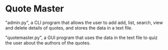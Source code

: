 # Quote Master
"admin.py", a CLI program that allows the user to add add, list, search, view and delete details of quotes, and stores the data in a text file.

"quotemaster.py", a GUI program that uses the data in the text file to quiz the user about the authors of the quotes.
